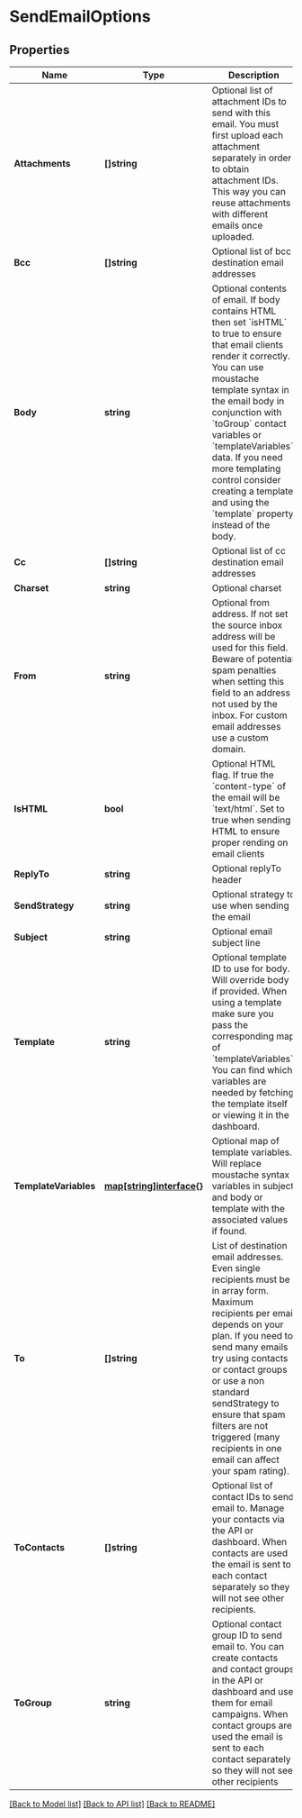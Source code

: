 # SendEmailOptions

## Properties

Name | Type | Description | Notes
------------ | ------------- | ------------- | -------------
**Attachments** | **[]string** | Optional list of attachment IDs to send with this email. You must first upload each attachment separately in order to obtain attachment IDs. This way you can reuse attachments with different emails once uploaded. | [optional] 
**Bcc** | **[]string** | Optional list of bcc destination email addresses | [optional] 
**Body** | **string** | Optional contents of email. If body contains HTML then set &#x60;isHTML&#x60; to true to ensure that email clients render it correctly. You can use moustache template syntax in the email body in conjunction with &#x60;toGroup&#x60; contact variables or &#x60;templateVariables&#x60; data. If you need more templating control consider creating a template and using the &#x60;template&#x60; property instead of the body. | [optional] 
**Cc** | **[]string** | Optional list of cc destination email addresses | [optional] 
**Charset** | **string** | Optional charset | [optional] 
**From** | **string** | Optional from address. If not set the source inbox address will be used for this field. Beware of potential spam penalties when setting this field to an address not used by the inbox. For custom email addresses use a custom domain. | [optional] 
**IsHTML** | **bool** | Optional HTML flag. If true the &#x60;content-type&#x60; of the email will be &#x60;text/html&#x60;. Set to true when sending HTML to ensure proper rending on email clients | [optional] 
**ReplyTo** | **string** | Optional replyTo header | [optional] 
**SendStrategy** | **string** | Optional strategy to use when sending the email | [optional] 
**Subject** | **string** | Optional email subject line | [optional] 
**Template** | **string** | Optional template ID to use for body. Will override body if provided. When using a template make sure you pass the corresponding map of &#x60;templateVariables&#x60;. You can find which variables are needed by fetching the template itself or viewing it in the dashboard. | [optional] 
**TemplateVariables** | [**map[string]interface{}**](.md) | Optional map of template variables. Will replace moustache syntax variables in subject and body or template with the associated values if found. | [optional] 
**To** | **[]string** | List of destination email addresses. Even single recipients must be in array form. Maximum recipients per email depends on your plan. If you need to send many emails try using contacts or contact groups or use a non standard sendStrategy to ensure that spam filters are not triggered (many recipients in one email can affect your spam rating). | [optional] 
**ToContacts** | **[]string** | Optional list of contact IDs to send email to. Manage your contacts via the API or dashboard. When contacts are used the email is sent to each contact separately so they will not see other recipients. | [optional] 
**ToGroup** | **string** | Optional contact group ID to send email to. You can create contacts and contact groups in the API or dashboard and use them for email campaigns. When contact groups are used the email is sent to each contact separately so they will not see other recipients | [optional] 

[[Back to Model list]](../README.md#documentation-for-models) [[Back to API list]](../README.md#documentation-for-api-endpoints) [[Back to README]](../README.md)


